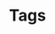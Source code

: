 ---
layout: tags
title: Tags

namespace: tags
permalink: /atividades/
permalink_es: /actividades/
permalink_en: /activities/
---